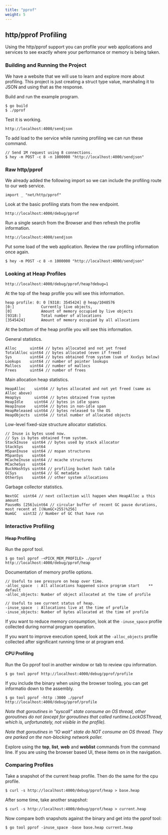 ```yaml
---
title: "pprof"
weight: 5
---
```


## http/pprof Profiling

Using the http/pprof support you can profile your web applications and services to see exactly where your performance or memory is being taken.

### Building and Running the Project

We have a website that we will use to learn and explore more about profiling. This project is just creating a struct type value, marshaling it to JSON and using that as the response.

Build and run the example program.

	$ go build
	$ ./pprof

Test it is working.

	http://localhost:4000/sendjson

To add load to the service while running profiling we can run these command.

	// Send 1M request using 8 connections.
	$ hey -m POST -c 8 -n 1000000 "http://localhost:4000/sendjson"

### Raw http/pprof

We already added the following import so we can include the profiling route to our web service.

	import _ "net/http/pprof"

Look at the basic profiling stats from the new endpoint.

	http://localhost:4000/debug/pprof

Run a single search from the Browser and then refresh the profile information.

	http://localhost:4000/sendjson

Put some load of the web application. Review the raw profiling information once again.

	$ hey -m POST -c 8 -n 1000000 "http://localhost:4000/sendjson"

### Looking at Heap Profiles

	http://localhost:4000/debug/pprof/heap?debug=1

At the top of the heap profile you will see this information.

	heap profile: 0: 0 [9318: 3545424] @ heap/1048576
	[0:] 		    Currently live objects,
	[0] 		    Amount of memory occupied by live objects
	[9318:] 	    Total number of allocations
	[3545424] 	    Amount of memory occupied by all allocations

At the bottom of the heap profile you will see this information.

General statistics.

	Alloc      uint64 // bytes allocated and not yet freed
	TotalAlloc uint64 // bytes allocated (even if freed)
	Sys        uint64 // bytes obtained from system (sum of XxxSys below)
	Lookups    uint64 // number of pointer lookups
	Mallocs    uint64 // number of mallocs
	Frees      uint64 // number of frees

Main allocation heap statistics.

	HeapAlloc    uint64 // bytes allocated and not yet freed (same as Alloc above)
	HeapSys      uint64 // bytes obtained from system
	HeapIdle     uint64 // bytes in idle spans
	HeapInuse    uint64 // bytes in non-idle span
	HeapReleased uint64 // bytes released to the OS
	HeapObjects  uint64 // total number of allocated objects

Low-level fixed-size structure allocator statistics.

	// Inuse is bytes used now.
	// Sys is bytes obtained from system.
	StackInuse  uint64 // bytes used by stack allocator
	StackSys    uint64
	MSpanInuse  uint64 // mspan structures
	MSpanSys    uint64
	MCacheInuse uint64 // mcache structures
	MCacheSys   uint64
	BuckHashSys uint64 // profiling bucket hash table
	GCSys       uint64 // GC metadata
	OtherSys    uint64 // other system allocations

Garbage collector statistics.

	NextGC  uint64 // next collection will happen when HeapAlloc ≥ this amount
	PauseNs [256]uint64 // circular buffer of recent GC pause durations, most recent at [(NumGC+255)%256]
	NumGC   uint32 // Number of GC that have run

### Interactive Profiling

#### Heap Profiling

Run the pprof tool.

	$ go tool pprof -<PICK_MEM_PROFILE> ./pprof http://localhost:4000/debug/pprof/heap

Documentation of memory profile options.

	// Useful to see pressure on heap over time.
	-alloc_space  : All allocations happened since program start  	** default
	-alloc_objects: Number of object allocated at the time of profile

    // Useful to see current status of heap.
	-inuse_space  : Allocations live at the time of profile
	-inuse_objects: Number of bytes allocated at the time of profile

If you want to reduce memory consumption, look at the `-inuse_space` profile collected during normal program operation.
	
If you want to improve execution speed, look at the `-alloc_objects` profile collected after significant running time or at program end.

#### CPU Profiling

Run the Go pprof tool in another window or tab to review cpu information.

	$ go tool pprof http://localhost:4000/debug/pprof/profile

If you include the binary when using the browser tooling, you can get informatio down to the assembly.

	$ go tool pprof -http :3000 ./pprof http://localhost:4000/debug/pprof/profile

_Note that goroutines in "syscall" state consume an OS thread, other goroutines do not (except for goroutines that called runtime.LockOSThread, which is, unfortunately, not visible in the profile)._

_Note that goroutines in "IO wait" state do NOT consume an OS thread. They are parked on the non-blocking network poller._

Explore using the **top**, **list**, **web** and **weblist** commands from the command line. If you are using the browser based UI, these items on in the navigation.

### Comparing Profiles

Take a snapshot of the current heap profile. Then do the same for the cpu profile.

    $ curl -s http://localhost:4000/debug/pprof/heap > base.heap

After some time, take another snapshot:

    $ curl -s http://localhost:4000/debug/pprof/heap > current.heap

Now compare both snapshots against the binary and get into the pprof tool:

    $ go tool pprof -inuse_space -base base.heap current.heap
